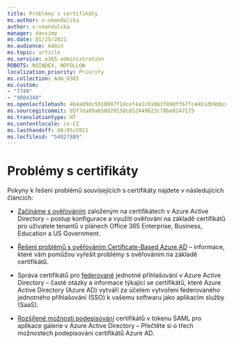 ```yaml
---
title: Problémy s certifikáty
ms.author: v-smandalika
author: v-smandalika
manager: dansimp
ms.date: 01/25/2021
ms.audience: Admin
ms.topic: article
ms.service: o365-administration
ROBOTS: NOINDEX, NOFOLLOW
localization_priority: Priority
ms.collection: Adm_O365
ms.custom:
- "7749"
- "9004340"
ms.openlocfilehash: 4b4a09dc5910087f1dcef4a1c01063f890ff67fc44b1db9b6cdf1391a05530c0
ms.sourcegitcommit: b5f7da89a650d2915dc652449623c78be6247175
ms.translationtype: HT
ms.contentlocale: cs-CZ
ms.lasthandoff: 08/05/2021
ms.locfileid: "54027889"
---
```

# <a name="issues-with-certificates"></a>Problémy s certifikáty

Pokyny k řešení problémů souvisejících s certifikáty najdete v následujících článcích:

- [Začínáme s ověřováním](https://docs.microsoft.com/azure/active-directory/authentication/active-directory-certificate-based-authentication-get-started) založeným na certifikátech v Azure Active Directory – postup konfigurace a využití ověřování na základě certifikátů pro uživatele tenantů v plánech Office 365 Enterprise, Business, Education a US Government.

- [Řešení problémů s ověřováním Certificate-Based Azure AD](https://docs.microsoft.com/troubleshoot/azure/active-directory/certificate-based-authenticate-issue)  – informace, které vám pomůžou vyřešit problémy s ověřováním na základě certifikátů.

- Správa certifikátů pro [federované](https://docs.microsoft.com/azure/active-directory/manage-apps/manage-certificates-for-federated-single-sign-on) jednotné přihlašování v Azure Active Directory – časté otázky a informace týkající se certifikátů, které Azure Active Directory (Azure AD) vytváří za účelem vytvoření federovaného jednotného přihlašování (SSO) k vašemu softwaru jako aplikacím služby (SaaS).

- [Rozšířené možnosti podepisování](https://docs.microsoft.com/azure/active-directory/manage-apps/certificate-signing-options) certifikátů v tokenu SAML pro aplikace galerie v Azure Active Directory – Přečtěte si o třech možnostech podepisování certifikátů Azure AD.
